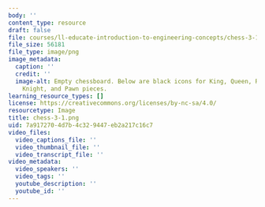 ```yaml
---
body: ''
content_type: resource
draft: false
file: courses/ll-educate-introduction-to-engineering-concepts/chess-3-1.png
file_size: 56181
file_type: image/png
image_metadata:
  caption: ''
  credit: ''
  image-alt: Empty chessboard. Below are black icons for King, Queen, Rook, Bishop,
    Knight, and Pawn pieces.
learning_resource_types: []
license: https://creativecommons.org/licenses/by-nc-sa/4.0/
resourcetype: Image
title: chess-3-1.png
uid: 7a917270-4d7b-4c32-9447-eb2a217c16c7
video_files:
  video_captions_file: ''
  video_thumbnail_file: ''
  video_transcript_file: ''
video_metadata:
  video_speakers: ''
  video_tags: ''
  youtube_description: ''
  youtube_id: ''
---
```

